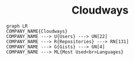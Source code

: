 <h1 align="center">Cloudways</h1>

```mermaid
graph LR
COMPANY_NAME{Cloudways}
COMPANY_NAME ---> U{Users} ---> UN[22]
COMPANY_NAME ---> R{Repositories} ---> RN[131]
COMPANY_NAME ---> G{Gists} ---> GN[4]
COMPANY_NAME ---> ML{Most Used<br>Languages}
```
